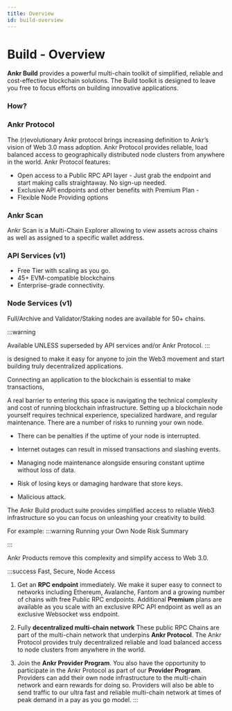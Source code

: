 ```yaml
---
title: Overview
id: build-overview
---
```


# Build - Overview

**Ankr Build** provides a powerful multi-chain toolkit of simplified, reliable and cost-effective blockchain solutions. 
The Build toolkit is designed to leave you free to focus efforts on building innovative applications.

### How?

### Ankr Protocol
The (r)evolutionary Ankr protocol brings increasing definition to Ankr’s vision of Web 3.0 mass adoption. Ankr Protocol provides reliable, load balanced access to geographically distributed node clusters from anywhere in the world.
Ankr Protocol features: 
- Open access to a Public RPC API layer - Just grab the endpoint and start making calls straightaway. No sign-up needed.
- Exclusive API endpoints and other benefits with Premium Plan - 
- Flexible Node Providing options 

### Ankr Scan
Ankr Scan is a Multi-Chain Explorer allowing to view assets across chains as well as assigned to a specific wallet address.  

### API Services (v1)
- Free Tier with scaling as you go.
- 45+ EVM-compatible blockchains
- Enterprise-grade connectivity.

### Node Services (v1)
Full/Archive and Validator/Staking nodes are available for 50+ chains. 

:::warning

Available UNLESS superseded by API services and/or Ankr Protocol.
:::

is designed to make it easy for anyone to join the Web3 movement and start building truly decentralized applications. 

Connecting an application to the blockchain is essential to make transactions, 

A real barrier to entering this space is navigating the technical complexity and cost of running blockchain infrastructure. Setting up a blockchain node yourself requires technical experience, specialized hardware, and regular maintenance. There are a number of risks to running your own node.

 - There can be penalties if the uptime of your node is interrupted.

 - Internet outages can result in missed transactions and slashing events.

 - Managing node maintenance alongside ensuring constant uptime without loss of data. 

 - Risk of losing keys or damaging hardware that store keys.

 - Malicious attack. 

The Ankr Build product suite provides simplified access to reliable Web3 infrastructure so you can focus on unleashing your creativity to build. 







For example:
:::warning Running your Own Node Risk Summary


:::

Ankr Products remove this complexity and simplify access to Web 3.0.

:::success Fast, Secure, Node Access
1. Get an **RPC endpoint** immediately.
We make it super easy to connect to networks including Ethereum, Avalanche, Fantom and a growing number of chains with free Public RPC endpoints. Additional **Premium** plans are available as you scale with an exclusive RPC API endpoint as well as an exclusive Websocket wss endpoint. 

2. Fully **decentralized multi-chain network**
These public RPC Chains are part of the multi-chain network that underpins **Ankr Protocol**. The Ankr Protocol provides truly decentralized reliable and load balanced access to node clusters from anywhere in the world. 

3. Join the **Ankr Provider Program**.
You also have the opportunity to participate in the Ankr Protocol as part of our **Provider Program**. Providers can add their own node infrastructure to the multi-chain network and earn rewards for doing so. Providers will also be able to send traffic to our ultra fast and reliable multi-chain network at times of peak demand in a pay as you go model. 
:::
